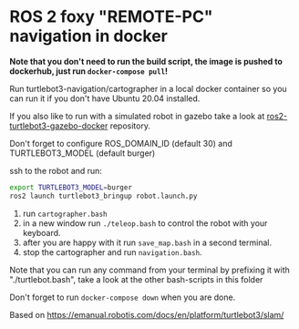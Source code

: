 # ROS 2 foxy "REMOTE-PC" navigation in docker
**Note that you don't need to run the build script, the image is pushed to dockerhub, just run `docker-compose pull`!**

Run turtlebot3-navigation/cartographer in a local docker container so you can run it if you don't have Ubuntu 20.04 installed.

If you also like to run with a simulated robot in gazebo take a look at [ros2-turtlebot3-gazebo-docker](../ros2-turtlebot3-gazebo-docker) repository.

Don't forget to configure ROS_DOMAIN_ID (default 30) and TURTLEBOT3_MODEL (default burger)

ssh to the robot and run:
```bash
export TURTLEBOT3_MODEL=burger
ros2 launch turtlebot3_bringup robot.launch.py
```

1. run `cartographer.bash`
1. in a new window run `./teleop.bash` to control the robot with your keyboard.
1. after you are happy with it run `save_map.bash` in a second terminal.
1. stop the cartographer and run `navigation.bash`.

Note that you can run any command from your terminal by prefixing it with "./turtlebot.bash", take a look at the other bash-scripts in this folder

Don't forget to run `docker-compose down` when you are done.

Based on https://emanual.robotis.com/docs/en/platform/turtlebot3/slam/
